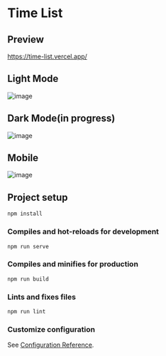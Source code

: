 # Time List

## Preview
https://time-list.vercel.app/

## Light Mode
![image](https://user-images.githubusercontent.com/103211332/187273773-5f7286df-3730-442c-a9c7-215ffc169219.png)

## Dark Mode(in progress)
![image](https://user-images.githubusercontent.com/103211332/187273901-7fdbd44d-9f74-4875-acea-6e97cb57b636.png)

## Mobile
![image](https://user-images.githubusercontent.com/103211332/187274196-7ba48b26-f949-445f-8a86-c79208c5d230.png)

## Project setup
```
npm install
```

### Compiles and hot-reloads for development
```
npm run serve
```

### Compiles and minifies for production
```
npm run build
```

### Lints and fixes files
```
npm run lint
```

### Customize configuration
See [Configuration Reference](https://cli.vuejs.org/config/).
